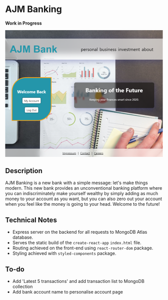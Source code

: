 # AJM Banking

**Work in Progress**

![Screenshot of AJM Banking](screenshot.png)

## Description

AJM Banking is a new bank with a simple message: let's make things modern. This new bank provides an unconventional banking platform where you can indiscriminately make yourself wealthy by simply adding as much money to your account as you want, but you can also zero out your account when you feel like the money is going to your head. Welcome to the future!

## Technical Notes

- Express server on the backend for all requests to MongoDB Atlas database.
- Serves the static build of the `create-react-app` `index.html` file.
- Routing achieved on the front-end using `react-router-dom` package.
- Styling achieved with `styled-components` package.

## To-do

- Add 'Latest 5 transactions' and add transaction list to MongoDB collection
- Add bank account name to personalise account page
